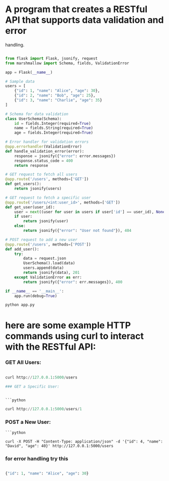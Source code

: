 # A program that creates a RESTful API that supports data validation and error
handling.

```python

from flask import Flask, jsonify, request
from marshmallow import Schema, fields, ValidationError

app = Flask(__name__)

# Sample data
users = [
    {"id": 1, "name": "Alice", "age": 30},
    {"id": 2, "name": "Bob", "age": 25},
    {"id": 3, "name": "Charlie", "age": 35}
]

# Schema for data validation
class UserSchema(Schema):
    id = fields.Integer(required=True)
    name = fields.String(required=True)
    age = fields.Integer(required=True)

# Error handler for validation errors
@app.errorhandler(ValidationError)
def handle_validation_error(error):
    response = jsonify({"error": error.messages})
    response.status_code = 400
    return response

# GET request to fetch all users
@app.route('/users', methods=['GET'])
def get_users():
    return jsonify(users)

# GET request to fetch a specific user
@app.route('/users/<int:user_id>', methods=['GET'])
def get_user(user_id):
    user = next((user for user in users if user['id'] == user_id), None)
    if user:
        return jsonify(user)
    else:
        return jsonify({"error": "User not found"}), 404

# POST request to add a new user
@app.route('/users', methods=['POST'])
def add_user():
    try:
        data = request.json
        UserSchema().load(data)
        users.append(data)
        return jsonify(data), 201
    except ValidationError as err:
        return jsonify({"error": err.messages}), 400

if __name__ == '__main__':
    app.run(debug=True)
```

```python 
python app.py

```


# here are some example HTTP commands using curl to interact with the RESTful API:

### GET All Users:
```python

curl http://127.0.0.1:5000/users

### GET a Specific User:


```python

curl http://127.0.0.1:5000/users/1

```
### POST a New User:

```
```python

curl -X POST -H "Content-Type: application/json" -d '{"id": 4, "name": "David", "age": 40}' http://127.0.0.1:5000/users
```

### for error handling try this

```python

{"id": 1, "name": "Alice", "age": 30}

```
